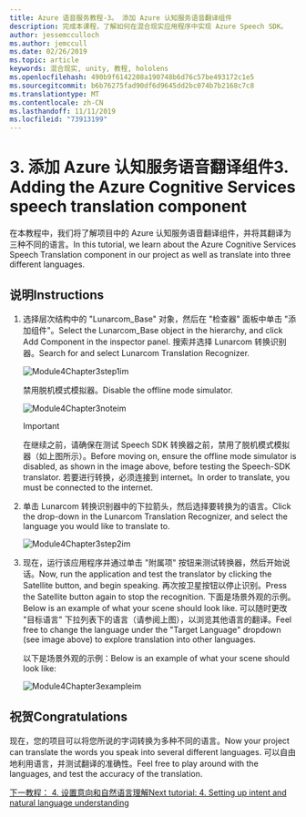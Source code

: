 ```yaml
---
title: Azure 语音服务教程-3。 添加 Azure 认知服务语音翻译组件
description: 完成本课程，了解如何在混合现实应用程序中实现 Azure Speech SDK。
author: jessemcculloch
ms.author: jemccull
ms.date: 02/26/2019
ms.topic: article
keywords: 混合现实, unity, 教程, hololens
ms.openlocfilehash: 490b9f6142208a190748b6d76c57be493172c1e5
ms.sourcegitcommit: b6b76275fad90df6d9645dd2bc074b7b2168c7c8
ms.translationtype: MT
ms.contentlocale: zh-CN
ms.lasthandoff: 11/11/2019
ms.locfileid: "73913199"
---
```

# <a name="3-adding-the-azure-cognitive-services-speech-translation-component"></a><span data-ttu-id="a8ef6-105">3. 添加 Azure 认知服务语音翻译组件</span><span class="sxs-lookup"><span data-stu-id="a8ef6-105">3. Adding the Azure Cognitive Services speech translation component</span></span>

<span data-ttu-id="a8ef6-106">在本教程中，我们将了解项目中的 Azure 认知服务语音翻译组件，并将其翻译为三种不同的语言。</span><span class="sxs-lookup"><span data-stu-id="a8ef6-106">In this tutorial, we learn about the Azure Cognitive Services Speech Translation component in our project as well as translate into three different languages.</span></span>

## <a name="instructions"></a><span data-ttu-id="a8ef6-107">说明</span><span class="sxs-lookup"><span data-stu-id="a8ef6-107">Instructions</span></span>

1. <span data-ttu-id="a8ef6-108">选择层次结构中的 "Lunarcom_Base" 对象，然后在 "检查器" 面板中单击 "添加组件"。</span><span class="sxs-lookup"><span data-stu-id="a8ef6-108">Select the Lunarcom_Base object in the hierarchy, and click Add Component in the inspector panel.</span></span> <span data-ttu-id="a8ef6-109">搜索并选择 Lunarcom 转换识别器。</span><span class="sxs-lookup"><span data-stu-id="a8ef6-109">Search for and select Lunarcom Translation Recognizer.</span></span>

    ![Module4Chapter3step1im](images/module4chapter3step1im.PNG)

    <span data-ttu-id="a8ef6-111">禁用脱机模式模拟器。</span><span class="sxs-lookup"><span data-stu-id="a8ef6-111">Disable the offline mode simulator.</span></span>

    ![Module4Chapter3noteim](images/module4chapter3noteim.PNG)

    >[!IMPORTANT]
    ><span data-ttu-id="a8ef6-113">在继续之前，请确保在测试 Speech SDK 转换器之前，禁用了脱机模式模拟器（如上图所示）。</span><span class="sxs-lookup"><span data-stu-id="a8ef6-113">Before moving on, ensure the offline mode simulator is disabled, as shown in the image above, before testing the Speech-SDK translator.</span></span> <span data-ttu-id="a8ef6-114">若要进行转换，必须连接到 internet。</span><span class="sxs-lookup"><span data-stu-id="a8ef6-114">In order to translate, you must be connected to the internet.</span></span>

2. <span data-ttu-id="a8ef6-115">单击 Lunarcom 转换识别器中的下拉箭头，然后选择要转换为的语言。</span><span class="sxs-lookup"><span data-stu-id="a8ef6-115">Click the drop-down in the Lunarcom Translation Recognizer, and select the language you would like to translate to.</span></span>

    ![Module4Chapter3step2im](images/module4chapter3step2im.PNG)

3. <span data-ttu-id="a8ef6-117">现在，运行该应用程序并通过单击 "附属项" 按钮来测试转换器，然后开始说话。</span><span class="sxs-lookup"><span data-stu-id="a8ef6-117">Now, run the application and test the translator by clicking the Satellite button, and begin speaking.</span></span> <span data-ttu-id="a8ef6-118">再次按卫星按钮以停止识别。</span><span class="sxs-lookup"><span data-stu-id="a8ef6-118">Press the Satellite button again to stop the recognition.</span></span> <span data-ttu-id="a8ef6-119">下面是场景外观的示例。</span><span class="sxs-lookup"><span data-stu-id="a8ef6-119">Below is an example of what your scene should look like.</span></span> <span data-ttu-id="a8ef6-120">可以随时更改 "目标语言" 下拉列表下的语言（请参阅上图），以浏览其他语言的翻译。</span><span class="sxs-lookup"><span data-stu-id="a8ef6-120">Feel free to change the language under the "Target Language" dropdown (see image above) to explore translation into other languages.</span></span>

    <span data-ttu-id="a8ef6-121">以下是场景外观的示例：</span><span class="sxs-lookup"><span data-stu-id="a8ef6-121">Below is an example of what your scene should look like:</span></span>

    ![Module4Chapter3exampleim](images/module4chapter3exampleim.PNG)

## <a name="congratulations"></a><span data-ttu-id="a8ef6-123">祝贺</span><span class="sxs-lookup"><span data-stu-id="a8ef6-123">Congratulations</span></span>

<span data-ttu-id="a8ef6-124">现在，您的项目可以将您所说的字词转换为多种不同的语言。</span><span class="sxs-lookup"><span data-stu-id="a8ef6-124">Now your project can translate the words you speak into several different languages.</span></span> <span data-ttu-id="a8ef6-125">可以自由地利用语言，并测试翻译的准确性。</span><span class="sxs-lookup"><span data-stu-id="a8ef6-125">Feel free to play around with the languages, and test the accuracy of the translation.</span></span>

[<span data-ttu-id="a8ef6-126">下一教程： 4. 设置意向和自然语言理解</span><span class="sxs-lookup"><span data-stu-id="a8ef6-126">Next tutorial: 4. Setting up intent and natural language understanding</span></span>](mrlearning-speechSDK-ch4.md)
